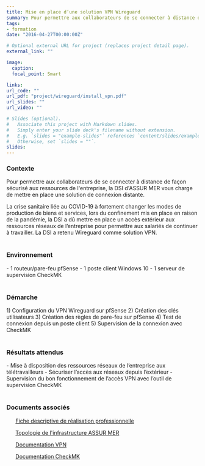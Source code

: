 ```yaml
---
title: Mise en place d’une solution VPN Wireguard
summary: Pour permettre aux collaborateurs de se connecter à distance de façon sécurisé aux ressources de l'entreprise, la DSI d'ASSUR MER vous charge de mettre en place une solution de connexion distante.
tags:
- formation
date: "2016-04-27T00:00:00Z"

# Optional external URL for project (replaces project detail page).
external_link: ""

image:
  caption: 
  focal_point: Smart

links:
url_code: ""
url_pdf: "project/wireguard/install_vpn.pdf"
url_slides: ""
url_video: ""

# Slides (optional).
#   Associate this project with Markdown slides.
#   Simply enter your slide deck's filename without extension.
#   E.g. `slides = "example-slides"` references `content/slides/example-slides.md`.
#   Otherwise, set `slides = ""`.
slides:
---
```


<h3>Contexte</h3>

Pour permettre aux collaborateurs de se connecter à distance de façon sécurisé aux ressources de l'entreprise, la DSI d'ASSUR MER vous charge de mettre en place une solution de connexion distante.

La crise sanitaire liée au COVID-19 à fortement changer les modes de production de biens et services, lors du confinement mis en place en raison de la pandémie, la DSI a dû mettre en place un accès extérieur aux ressources réseaux de l’entreprise pour permettre aux salariés de continuer à travailler. La DSI a retenu Wireguard comme solution VPN.
<br>
<br>
<h3>Environnement</h3>
- 1 routeur/pare-feu pfSense
- 1 poste client Windows 10
- 1 serveur de supervision CheckMK
<br>
<br>
<h3>Démarche</h3>
1)	Configuration du VPN Wireguard sur pfSense
2)	Création des clés utilisateurs
3)	Création des règles de pare-feu sur pfSense
4)	Test de connexion depuis un poste client
5)	Supervision de la connexion avec CheckMK
<br>
<br>
<h3>Résultats attendus</h3>
-	Mise à disposition des ressources réseaux de l’entreprise aux télétravailleurs
-	Sécuriser l’accès aux réseaux depuis l’extérieur
-	Supervision du bon fonctionnement de l’accès VPN avec l’outil de supervision CheckMK
<br>
<br>
<h3>Documents associés</h3>
<ul><a href="E5-DOCKER.pdf">Fiche descriptive de réalisation professionnelle</a></ul>
<ul><a href="topologie_assurmer.pdf">Topologie de l'infrastructure ASSUR MER</a></ul>
<ul><a href="doc_e5_wireguard.pdf">Documentation VPN</a></ul>
<ul><a href="doc_e5_checkmk.pdf">Documentation CheckMK</a></ul>